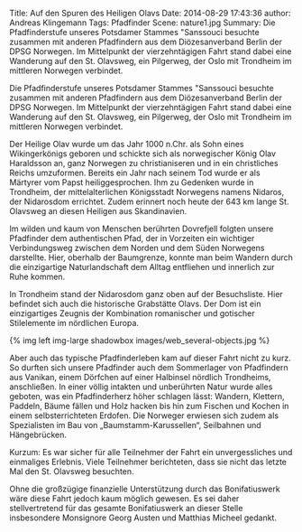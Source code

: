 Title: Auf den Spuren des Heiligen Olavs
Date: 2014-08-29 17:43:36
author: Andreas Klingemann
Tags: Pfadfinder
Scene: nature1.jpg
Summary: Die Pfadfinderstufe unseres Potsdamer Stammes "Sanssouci besuchte zusammen mit anderen Pfadfindern aus dem Diözesanverband Berlin der DPSG Norwegen. Im Mittelpunkt der vierzehntägigen Fahrt stand dabei eine Wanderung auf den St. Olavsweg, ein Pilgerweg, der Oslo mit Trondheim im mittleren Norwegen verbindet.

Die Pfadfinderstufe unseres Potsdamer Stammes "Sanssouci besuchte zusammen mit anderen Pfadfindern aus dem Diözesanverband Berlin der DPSG Norwegen. Im Mittelpunkt der vierzehntägigen Fahrt stand dabei eine Wanderung auf den St. Olavsweg, ein Pilgerweg, der Oslo mit Trondheim im mittleren Norwegen verbindet.

Der Heilige Olav wurde um das Jahr 1000 n.Chr. als Sohn eines Wikingerkönigs geboren und schickte sich als norwegischer König Olav Haraldsson an, ganz Norwegen zu christianiseren und in ein christliches Reichs umzuformen. Bereits ein Jahr nach seinem Tod wurde er als Märtyrer vom Papst heiliggesprochen. Ihm zu Gedenken wurde in Trondheim, der mittelalterlichen Königsstadt Norwegens namens Nidaros, der Nidarosdom errichtet. Zudem erinnert noch heute der 643 km lange St. Olavsweg an diesen Heiligen aus Skandinavien.

Im wilden und kaum von Menschen berührten Dovrefjell folgten unsere Pfadfinder dem authentischen Pfad, der in Vorzeiten ein wichtiger Verbindungsweg zwischen dem Norden und dem Süden Norwegens darstellte. Hier, oberhalb der Baumgrenze, konnte man beim Wandern durch die einzigartige Naturlandschaft dem Alltag entfliehen und innerlich zur Ruhe kommen.

In Trondheim stand der Nidarosdom ganz oben auf der Besuchsliste. Hier befindet sich auch die historische Grabstätte Olavs. Der Dom ist ein einzigartiges Zeugnis der Kombination romanischer und gotischer Stilelemente im nördlichen Europa.

{% img left img-large shadowbox images/web_several-objects.jpg %}

Aber auch das typische Pfadfinderleben kam auf dieser Fahrt nicht zu kurz. So durften sich unsere Pfadfinder auch dem Sommerlager von Pfadfindern aus Vanikan, einem Dörfchen auf einer Halbinsel nördlich Trondheims, anschließen. In einer völlig intakten und unberührten Natur wurde alles geboten, was ein Pfadfinderherz höher schlagen lässt: Wandern, Klettern, Paddeln, Bäume fällen und Holz hacken bis hin zum Fischen und Kochen in einem selbsterrichteten Erdofen. Die Norweger erwiesen sich zudem als Spezialisten im Bau von „Baumstamm-Karussellen“, Seilbahnen und Hängebrücken.

Kurzum: Es war sicher für alle Teilnehmer der Fahrt ein unvergessliches und einmaliges Erlebnis. Viele Teilnehmer berichteten, dass sie nicht das letzte Mal den St. Olavsweg besuchten.

Ohne die großzügige finanzielle Unterstützung durch das Bonifatiuswerk wäre diese Fahrt jedoch kaum möglich gewesen. Es sei daher stellvertretend für das gesamte Bonifatiuswerk an dieser Stelle insbesondere Monsignore Georg Austen und Matthias Micheel gedankt.
